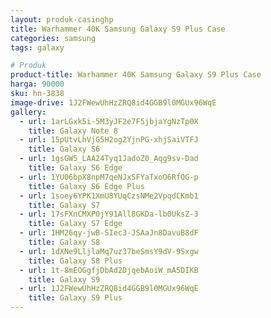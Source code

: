 ```yaml
---
layout: produk-casinghp
title: Warhammer 40K Samsung Galaxy S9 Plus Case
categories: samsung
tags: galaxy

# Produk
product-title: Warhammer 40K Samsung Galaxy S9 Plus Case
harga: 90000
sku: hn-3838
image-drive: 1J2FWewUhHzZRQ8id4GGB9l0MGUx96WqE
gallery:
  - url: 1arLGxk5i-5M3yJF2e7F5jbjaYgNzTp0X
    title: Galaxy Note 8
  - url: 15pUtvLhVjG5H2og2YjnPG-xhjSaiVTFJ
    title: Galaxy S6
  - url: 1gsGW5_LAA24Tyq1JadoZ0_Aqg9sv-Dad
    title: Galaxy S6 Edge
  - url: 1YU06bpX8npM7qeNJxSFYaTxoO6RfOG-p
    title: Galaxy S6 Edge Plus
  - url: 1soey6YPK1XmU8YUqCzsNMe2VpqdCKmb1
    title: Galaxy S7
  - url: 17sFXnCMXP0jY91All8GKDa-lb0UksZ-3
    title: Galaxy S7 Edge
  - url: 1HM26qy-jwB-SIec3-JSAaJn8DavuB8dF
    title: Galaxy S8
  - url: 1dXNe9LljlaMq7uz37beSmsY9dV-9Sxgw
    title: Galaxy S8 Plus
  - url: 1t-8mEOGgfjDbAd2DjqebAoiW_mA5DIKB
    title: Galaxy S9
  - url: 1J2FWewUhHzZRQ8id4GGB9l0MGUx96WqE
    title: Galaxy S9 Plus
---
```

